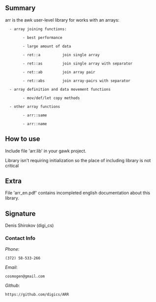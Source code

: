 ﻿## Summary

arr is the awk user-level library for works with an arrays:

      - array joining functions: 

            - best performance

            - large amount of data

            - ret::a          join single array

            - ret::as         join single array with separator

            - ret::ab         join array pair

            - ret::abs        join array-pairs with separator

      - array definition and data movement functions

            - mov/def/let copy methods

      - other array functions

            - arr::same

            - arr::name

## How to use

Include file 'arr.lib' in your gawk project.

Library isn't requiring initialization so the place of including library is not critical


## Extra

File 'arr_en.pdf' contains incompleted english documentation about this library.





## Signature

Denis Shirokov (digi_cs)



### Contact Info

*Phone*:

    (372) 58-533-266

*Email*:

    cosmogen@gmail.com

*Github*:

    https://github.com/digics/ARR


